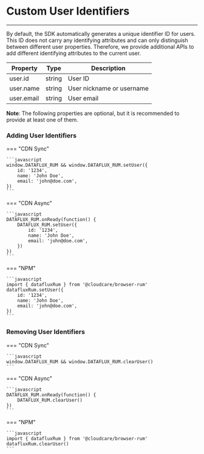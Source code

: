 # Custom User Identifiers

---

By default, the SDK automatically generates a unique identifier ID for users. This ID does not carry any identifying attributes and can only distinguish between different user properties. Therefore, we provide additional APIs to add different identifying attributes to the current user.

| Property       | Type   | Description               |
| -------------- | ------ | ------------------------- |
| user.id        | string | User ID                   |
| user.name      | string | User nickname or username |
| user.email     | string | User email                |

**Note**: The following properties are optional, but it is recommended to provide at least one of them.

### Adding User Identifiers

=== "CDN Sync"

    ```javascript
    window.DATAFLUX_RUM && window.DATAFLUX_RUM.setUser({
        id: '1234',
        name: 'John Doe',
        email: 'john@doe.com',
    })
    ```

=== "CDN Async"

    ```javascript
    DATAFLUX_RUM.onReady(function() {
        DATAFLUX_RUM.setUser({
            id: '1234',
            name: 'John Doe',
            email: 'john@doe.com',
        })
    })
    ```

=== "NPM"

    ```javascript
    import { datafluxRum } from '@cloudcare/browser-rum'
    datafluxRum.setUser({
        id: '1234',
        name: 'John Doe',
        email: 'john@doe.com',
    })
    ```

### Removing User Identifiers

=== "CDN Sync"

    ```javascript
    window.DATAFLUX_RUM && window.DATAFLUX_RUM.clearUser()
    ```

=== "CDN Async"

    ```javascript
    DATAFLUX_RUM.onReady(function() {
        DATAFLUX_RUM.clearUser()
    })
    ```

=== "NPM"

    ```javascript
    import { datafluxRum } from '@cloudcare/browser-rum'
    datafluxRum.clearUser()
    ```